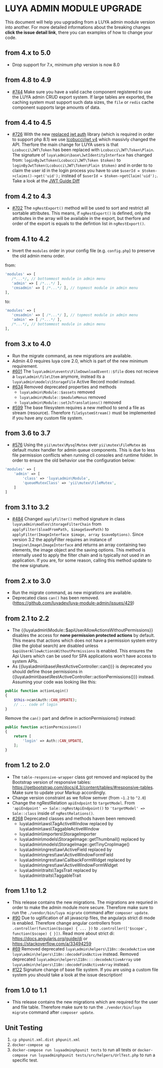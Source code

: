 # LUYA ADMIN MODULE UPGRADE

This document will help you upgrading from a LUYA admin module version into another. For more detailed informations about the breaking changes **click the issue detail link**, there you can examples of how to change your code.

## from 4.x to 5.0

+ Drop support for 7.x, minimum php version is now 8.0

## from 4.8 to 4.9

+ [#744](https://github.com/luyadev/luya-module-admin/pull/744) Make sure you have a valid cache component registered to use the LUYA admin CRUD export system. If large tables are exported, the caching system must support such data sizes, the `file` or `redis` cache component supports large amounts of data.

## from 4.4 to 4.5

+ [#726](https://github.com/luyadev/luya-module-admin/pull/726) With the new [replaced jwt auth](https://github.com/bizley/yii2-jwt) library (which is required in order to support php 8.1) we use [lcobucci/jwt v4](https://github.com/lcobucci/jwt/releases/tag/4.0.0) which massivly changed the API. Therfore the main change for LUYA users is that `Lcobucci\JWT\Token` has been replaced with `Lcobucci\JWT\Token\Plain`. The signature of `luya\admin\base\JwtIdentityInterface` has changed from: `loginByJwtToken(Lcobucci\JWT\Token $token)` to `loginByJwtToken(Lcobucci\JWT\Token\Plain $token)` and in order to to claim the user id in the login process you have to use `$userId = $token->claims()->get('uid');` instead of `$userId = $token->getClaim('uid');`. Take a look at the [JWT Guide Diff](https://github.com/luyadev/luya/commit/74118e94ac4130226b925f6d2312a028287418c0)

## from 4.2 to 4.3

+ [#702](https://github.com/luyadev/luya-module-admin/pull/702) The `ngRestExport()` method will be used to sort and restrict all sortable attributes. This means, if `ngRestExport()` is defined, only the attributes in the array will be available in the export, but therfore and order of the export is equals to the defintion list in `ngRestExport()`. 

## from 4.1 to 4.2

+ Invert the `modules` order in your config file (e.g. `config.php`) to preserve the old admin menu order.

from:
```php
'modules' => [
   /*...*/, // bottommost module in admin menu
   'admin' => [ /*...*/ ],
   'cmsadmin' => [ /*...*/ ], // topmost module in admin menu
],
```
to:
```php
'modules' => [
   'cmsadmin' => [ /*...*/ ], // topmost module in admin menu
   'admin' => [ /*...*/ ],
   /*...*/, // bottommost module in admin menu
],
```

## from 3.x to 4.0

+ Run the migrate command, as new migrations are available.
+ Admin 4.0 requires luya core 2.0, which is part of the new minimum requirement.
+ [#601](https://github.com/luyadev/luya-module-admin/issues/601) The `luya\admin\events\FileDownloadEvent::$file` does not recieve a `luya\admin\file\Item` anymore, instead its a `luya\admin\models\StorageFile` Active Record model instead.
+ [#634](https://github.com/luyadev/luya-module-admin/pull/634) Removed deprecated properties and methods
  - `luya\admin\Module::$assets` removed
  - `luya\admin\Module::$moduleMenus` removed
  - `luya\admin\Module::setJsTranslations()` removed
+ [#599](https://github.com/luyadev/luya-module-admin/issues/599) The base filesystem requires a new method to send a file as stream (resource). Therefore `fileSystemStream()` must be implemented if you have any custom file system.

## from 3.6 to 3.7

+ [#576](https://github.com/luyadev/luya-module-admin/pull/576) Using the `yii\mutex\MysqlMutex` over `yii\mutex\FileMutex` as default mutex handler for admin queue components. This is due to less file permission conflicts when running cli consoles and runtime folder. In order to ensure the old behavior use the configuration below:
```php
'modules' => [
    'admin' => [
        'class' => 'luya\admin\Module',
        'queueMutexClass' => 'yii\mutex\FileMutex',
    ]
]
```

## from 3.1 to 3.2

+ [#484](https://github.com/luyadev/luya-module-admin/pull/484) Changed `applyFilter()` method signature in class `luya\admin\modles\StorageFilterChain` from `applyFilter($loadFromPath, $imageSavePath)` to `applyFilter(ImageInterface $image, array $saveOptions)`. Since version 3.2 the applyFilter requires an instance of `Imagine\Image\ImageInterface` and returns an array containing two elements, the image object and the saving options. This method is internally used to apply the filter chain and is typically not used in an application. If you are, for some reason, calling this method update to the new signature.

## from 2.x to 3.0

+ Run the migrate command, as new migrations are available.
+ Deprecated class `can()` has been removed. (https://github.com/luyadev/luya-module-admin/issues/429)

## from 2.1 to 2.2

+ The {{luya\admin\Module::$apiUserAllowActionsWithoutPermissions}} disables the access for **none permission protected actions** by default. This means that actions which does not have a permission system entry (like the global search) are disabled unless `$apiUserAllowActionsWithoutPermissions` is enabled. This ensures the Api Users which can be used for SPA applications won't have access to system APIs.
+ As {{luya\admin\base\RestActiveController::can()}} is deprecated you should define those permissions in {{luya\admin\base\RestActiveController::actionPermissions()}} instead. Assuming your code was looking like this:
```php
public function actionLogin()
{
    $this->can(Auth::CAN_UPDATE);
    // ... code of login
}
```
Remove the `can()` part and define in actionPermissions() instead:

```php
public function actionPermissions()
{
    return [
        'login' => Auth::CAN_UPDATE,
    ];
}
```

## from 1.2 to 2.0

+ The `table-responsive-wrapper` class got removed and replaced by the Bootstrap version of responsive tables: https://getbootstrap.com/docs/4.3/content/tables/#responsive-tables. Make sure to update your Markup accordingly.
+ Change version constraint as we follow semver (from `~1.2` to `^2.0`)
+ Change the ngRestRelation `apiEndpoint` to `targetModel`. From `'apiEndpoint' => Sale::ngRestApiEndpoint()` to `'targetModel' => Sale::class` inside of `ngRestRelations()`.
+ [#268](https://github.com/luyadev/luya-module-admin/issues/268) Deprecated classes and methods haven been removed:
    + luya\admin\aws\TagActiveWindow replaced by luya\admin\aws\TaggableActiveWindow
    + luya\admin\importers\StorageImporter
    + luya\admin\models\StorageImage::getThumbnail() replaced by luya\admin\models\StorageImage::getTinyCropImage()
    + luya\admin\ngrest\aw\ActiveField replaced by luya\admin\ngrest\aw\ActiveWindowFormField
    + luya\admin\ngrest\aw\CallbackFormWidget replaced by luya\admin\ngrest\aw\ActiveWindowFormWidget
    + luya\admin\traits\TagsTrait replaced by luya\admin\traits\TaggableTrait

## from 1.1 to 1.2

+ This release contains the new migrations. The migrations are requried in order to make the admin module more secure. Therefore make sure to run the `./vendor/bin/luya migrate` command after `composer update`.
+ [#90](https://github.com/luyadev/luya-module-admin/issues/90) Due to uglification of all javascrip files, the angularjs strict di mode is enabled. Therefore change angular controllers from `.controller(function($scope) { ... })` to `.controller(['$scope', function($scope) { }])`. Read more about strict di: https://docs.angularjs.org/guide/di or https://stackoverflow.com/a/33494259 
+ [#69](https://github.com/luyadev/luya-module-admin/issues/69) Removed deprecated `luya\admin\helpers\I18n::decodeActive` use `luya\admin\helpers\I18n::decodeFindActive` instead. Removed deprecated `luya\admin\helpers\I18n::::decodeActiveArray` use `luya\admin\helpers\I18n::decodeFindActiveArray` instead.
+ [#122](https://github.com/luyadev/luya-module-admin/issues/122) Signature change of base file system. If you are using a custom file system you should take a look at the issue description!

## from 1.0 to 1.1

+ This release contains the new migrations which are required for the user and file table. Therefore make sure to run the `./vendor/bin/luya migrate` command after `composer update`.

## Unit Testing

1. `cp phpunit.xml.dist phpunit.xml`
2. `docker-compose up`
3. `docker-compose run luyaadminphpunit tests` to run all tests or `docker-compose run luyaadminphpunit tests/src/helpers/UrlTest.php` to run a specific test.